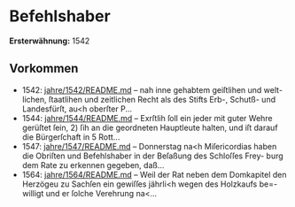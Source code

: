 # Befehlshaber

**Ersterwähnung:** 1542

## Vorkommen
- 1542: [jahre/1542/README.md](../jahre/1542/README.md) – nah inne gehabtem geiſtlihen und welt-
lichen, ſtaatlihen und zeitlichen Recht als des Stifts Erb-,
Schutß- und Landesfürſt, au<h oberſter P...
- 1544: [jahre/1544/README.md](../jahre/1544/README.md) – Exrſtlih ſoll ein jeder mit guter Wehre gerüſtet
ſein, 2) ſih an die geordneten Hauptleute halten, und iſt
darauf die Bürgerſchaft in 5 Rott...
- 1547: [jahre/1547/README.md](../jahre/1547/README.md) – Donnerstag na<h Miſericordias haben die Obriſten
und Befehlshaber in der Beſaßung des Schloſſes Frey-
burg dem Rate zu erkennen gegeben, daß...
- 1564: [jahre/1564/README.md](../jahre/1564/README.md) – Weil der Rat neben dem Domkapitel den Herzögeu
zu Sachſen ein gewiſſes jährli<h wegen des Holzkaufs be=-
willigt und er ſolche Verehrung na<...

